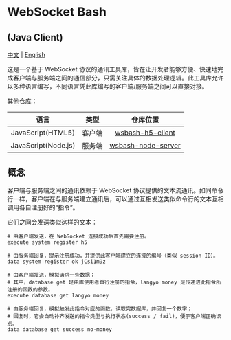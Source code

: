 # WebSocket Bash

## (Java Client)

[中文](README.md) | [English](README_eng.md)

这是一个基于 WebSocket 协议的通讯工具库，皆在让开发者能够方便、快速地完成客户端与服务端之间的通信部分，只需关注具体的数据处理逻辑。此工具库允许以多种语言编写，不同语言凭此库编写的客户端/服务端之间可以直接对接。

其他仓库：

|        语言         |  类型  |                           仓库位置                           |
| :-----------------: | :----: | :----------------------------------------------------------: |
|  JavaScript(HTML5)  | 客户端 | [wsbash-h5-client](https://github.com/mcbbs-developer/wsbash-h5-client) |
| JavaScript(Node.js) | 服务端 | [wsbash-node-server](https://github.com/mcbbs-developer/wsbash-node-server) |

## 概念

客户端与服务端之间的通讯依赖于 WebSocket 协议提供的文本流通讯。如同命令行一样，客户端在与服务端建立通讯后，可以通过互相发送类似命令行的文本互相调用各自注册好的“指令”。

它们之间会发送类似这样的文本：

```shell
# 由客户端发送，在 WebSocket 连接成功后首先需要注册。
execute system register h5

# 由服务端回复，提示注册成功，并提供此客户端建立的连接的编号（类似 session ID）。
data system register ok jCsi1m9z

# 由客户端发送，模拟请求一些数据；
# 其中，database get 是由库使用者自行注册的指令，langyo money 是传递进此指令所注册的函数的参数。
execute database get langyo money

# 由服务端回复，模拟触发此指令对应的函数，读取完数据库，并回复一个数字；
# 回复时，它会自动补齐发送的指令类型与执行状态(success / fail)，便于客户端正确识别。
data database get success no-money
```